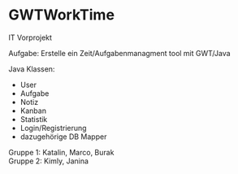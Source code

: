 # GWTWorkTime
IT Vorprojekt

Aufgabe:
  Erstelle ein Zeit/Aufgabenmanagment tool mit GWT/Java 
  
Java Klassen:
  + User
  + Aufgabe
  + Notiz
  + Kanban
  + Statistik
  + Login/Registrierung
  + dazugehörige DB Mapper
  
  


  Gruppe 1: Katalin, Marco, Burak </br>
  Gruppe 2: Kimly, Janina
  
